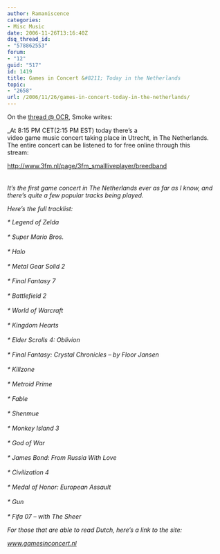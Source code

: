 ```yaml
---
author: Ramaniscence
categories:
- Misc Music
date: 2006-11-26T13:16:40Z
dsq_thread_id:
- "578862553"
forum:
- "12"
guid: "517"
id: 1419
title: Games in Concert &#8211; Today in the Netherlands
topic:
- "2658"
url: /2006/11/26/games-in-concert-today-in-the-netherlands/
---
```


On the <a href="http://www.ocremix.org/phpBB2/viewtopic.php?t=96073" target="_blank">thread @ OCR</a>, Smoke writes:

_<span class="postbody">At 8:15 PM CET(2:15 PM EST) today there&#8217;s a<br /> video game music concert taking place in Utrecht, in The Netherlands.<br /> The entire concert can be listened to for free online through this<br /> stream:</p> 

<p>
  <a target="_blank" href="http://www.3fm.nl/page/3fm_smallliveplayer/breedband">http://www.3fm.nl/page/3fm_smallliveplayer/breedband</a><br /> </span></em><br /> <em><span class="postbody"><br /> It&#8217;s the first game concert in The Netherlands ever as far as I know, and there&#8217;s quite a few popular tracks being played.</p> 
  
  <p>
    Here&#8217;s the full tracklist:
  </p>
  
  <p>
    * Legend of Zelda<br /> <br /> * Super Mario Bros.<br /> <br /> * Halo<br /> <br /> * Metal Gear Solid 2<br /> <br /> * Final Fantasy 7<br /> <br /> * Battlefield 2<br /> <br /> * World of Warcraft<br /> <br /> * Kingdom Hearts<br /> <br /> * Elder Scrolls 4: Oblivion<br /> <br /> * Final Fantasy: Crystal Chronicles &#8211; by Floor Jansen<br /> <br /> * Killzone<br /> <br /> * Metroid Prime<br /> <br /> * Fable<br /> <br /> * Shenmue<br /> <br /> * Monkey Island 3<br /> <br /> * God of War<br /> <br /> * James Bond: From Russia With Love<br /> <br /> * Civilization 4<br /> <br /> * Medal of Honor: European Assault<br /> <br /> * Gun<br /> <br /> * Fifa 07 &#8211; with The Sheer
  </p>
  
  <p>
    For those that are able to read Dutch, here&#8217;s a link to the site:
  </p>
  
  <p>
    <a target="_blank" href="http://www.gamesinconcert.nl/">www.gamesinconcert.nl</a></span></em>
  </p>
